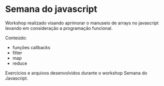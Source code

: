 # Semana do javascript

Workshop realizado visando aprimorar o manuseio de arrays no javascript levando
em consideração a programação funcional.

Conteúdo:
 * funções callbacks
 * filter
 * map
 * reduce

Exercicios e arquivos desenvolvidos durante o workshop Semana do Javascript.